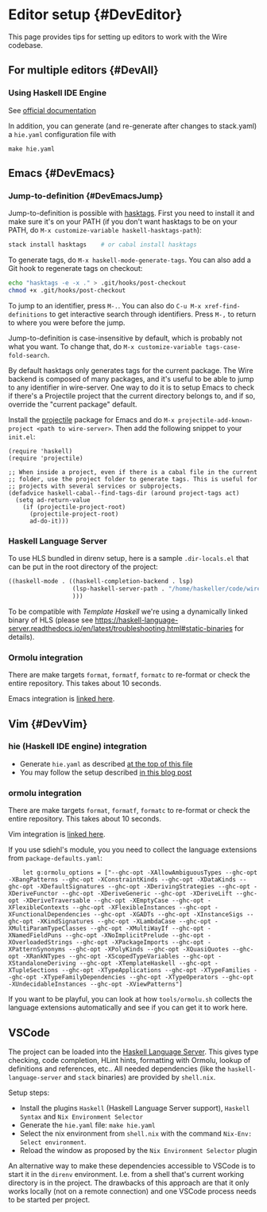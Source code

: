 # Editor setup {#DevEditor}

This page provides tips for setting up editors to work with the Wire codebase.

## For multiple editors {#DevAll}

### Using Haskell IDE Engine

See [official documentation](https://github.com/haskell/haskell-ide-engine)

In addition, you can generate (and re-generate after changes to stack.yaml) a `hie.yaml` configuration file with

```
make hie.yaml
```

## Emacs {#DevEmacs}

### Jump-to-definition {#DevEmacsJump}

Jump-to-definition is possible with [hasktags][]. First you need to install it and make sure it's on your PATH (if you don't want hasktags to be on your PATH, do `M-x customize-variable haskell-hasktags-path`):

[hasktags]: https://hackage.haskell.org/package/hasktags

```bash
stack install hasktags    # or cabal install hasktags
```

To generate tags, do `M-x haskell-mode-generate-tags`. You can also add a Git hook to regenerate tags on checkout:

```bash
echo "hasktags -e -x ." > .git/hooks/post-checkout
chmod +x .git/hooks/post-checkout
```

To jump to an identifier, press `M-.`. You can also do `C-u M-x xref-find-definitions` to get interactive search through identifiers. Press `M-,` to return to where you were before the jump.

Jump-to-definition is case-insensitive by default, which is probably not what you want. To change that, do `M-x customize-variable tags-case-fold-search`.

By default hasktags only generates tags for the current package. The Wire backend is composed of many packages, and it's useful to be able to jump to any identifier in wire-server. One way to do it is to setup Emacs to check if there's a Projectile project that the current directory belongs to, and if so, override the "current package" default.

Install the [projectile][] package for Emacs and do `M-x projectile-add-known-project <path to wire-server>`. Then add the following snippet to your `init.el`:

[projectile]: https://www.projectile.mx/en/latest/installation/

```
(require 'haskell)
(require 'projectile)

;; When inside a project, even if there is a cabal file in the current
;; folder, use the project folder to generate tags. This is useful for
;; projects with several services or subprojects.
(defadvice haskell-cabal--find-tags-dir (around project-tags act)
  (setq ad-return-value
    (if (projectile-project-root)
      (projectile-project-root)
      ad-do-it)))
```

### Haskell Language Server

To use HLS bundled in direnv setup, here is a sample `.dir-locals.el` that can
be put in the root directory of the project:
```el
((haskell-mode . ((haskell-completion-backend . lsp)
                  (lsp-haskell-server-path . "/home/haskeller/code/wire-server/hack/bin/nix-hls.sh")
                  )))
```

To be compatible with *Template Haskell* we're using a dynamically linked binary
of HLS (please see
https://haskell-language-server.readthedocs.io/en/latest/troubleshooting.html#static-binaries
for details).

### Ormolu integration

There are make targets `format`, `formatf`, `formatc` to re-format
or check the entire repository.  This takes about 10 seconds.

Emacs integration is [linked
here](https://github.com/tweag/ormolu#editor-integration).

## Vim {#DevVim}

### hie (Haskell IDE engine) integration

* Generate `hie.yaml` as described [at the top of this file](#using-haskell-ide-engine)
* You may follow the setup described [in this blog post](http://marco-lopes.com/articles/Vim-and-Haskell-in-2019/)

### ormolu integration

There are make targets `format`, `formatf`, `formatc` to re-format
or check the entire repository.  This takes about 10 seconds.

Vim integration is [linked
here](https://github.com/tweag/ormolu#editor-integration).

If you use sdiehl's module, you you need to collect the language extensions from `package-defaults.yaml`:

```
    let g:ormolu_options = ["--ghc-opt -XAllowAmbiguousTypes --ghc-opt -XBangPatterns --ghc-opt -XConstraintKinds --ghc-opt -XDataKinds --ghc-opt -XDefaultSignatures --ghc-opt -XDerivingStrategies --ghc-opt -XDeriveFunctor --ghc-opt -XDeriveGeneric --ghc-opt -XDeriveLift --ghc-opt -XDeriveTraversable --ghc-opt -XEmptyCase --ghc-opt -XFlexibleContexts --ghc-opt -XFlexibleInstances --ghc-opt -XFunctionalDependencies --ghc-opt -XGADTs --ghc-opt -XInstanceSigs --ghc-opt -XKindSignatures --ghc-opt -XLambdaCase --ghc-opt -XMultiParamTypeClasses --ghc-opt -XMultiWayIf --ghc-opt -XNamedFieldPuns --ghc-opt -XNoImplicitPrelude --ghc-opt -XOverloadedStrings --ghc-opt -XPackageImports --ghc-opt -XPatternSynonyms --ghc-opt -XPolyKinds --ghc-opt -XQuasiQuotes --ghc-opt -XRankNTypes --ghc-opt -XScopedTypeVariables --ghc-opt -XStandaloneDeriving --ghc-opt -XTemplateHaskell --ghc-opt -XTupleSections --ghc-opt -XTypeApplications --ghc-opt -XTypeFamilies --ghc-opt -XTypeFamilyDependencies --ghc-opt -XTypeOperators --ghc-opt -XUndecidableInstances --ghc-opt -XViewPatterns"]
```

If you want to be playful, you can look at how `tools/ormolu.sh`
collects the language extensions automatically and see if you can get
it to work here.

## VSCode

The project can be loaded into the [Haskell Language Server](https://github.com/haskell/haskell-language-server). 
This gives type checking, code completion, HLint hints, formatting with Ormolu, lookup of definitions and references, etc..
All needed dependencies (like the `haskell-language-server` and `stack` binaries) are provided by `shell.nix`.

Setup steps:
- Install the plugins `Haskell` (Haskell Language Server support), `Haskell Syntax` and `Nix Environment Selector`
- Generate the `hie.yaml` file: `make hie.yaml`
- Select the nix environment from `shell.nix` with the command `Nix-Env: Select environment`.
- Reload the window as proposed by the `Nix Environment Selector` plugin

An alternative way to make these dependencies accessible to VSCode is to start it in the `direnv` environment.
I.e. from a shell that's current working directory is in the project. The drawbacks of this approach are 
that it only works locally (not on a remote connection) and one VSCode process needs to be started per project.
